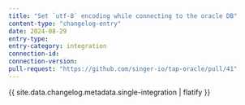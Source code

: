 ```yaml
---
title: "Set `utf-8` encoding while connecting to the oracle DB"
content-type: "changelog-entry"
date: 2024-08-29
entry-type: 
entry-category: integration
connection-id: 
connection-version: 
pull-request: "https://github.com/singer-io/tap-oracle/pull/41"
---
```

{{ site.data.changelog.metadata.single-integration | flatify }}